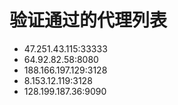 # 验证通过的代理列表

 - 47.251.43.115:33333
 - 64.92.82.58:8080
 - 188.166.197.129:3128
 - 8.153.12.119:3128
 - 128.199.187.36:9090
